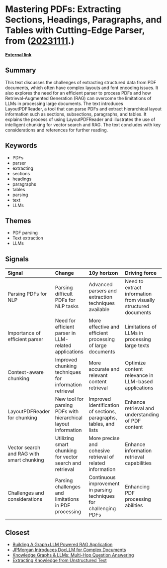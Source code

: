 # __Mastering PDFs: Extracting Sections, Headings, Paragraphs, and Tables with Cutting-Edge Parser__, from ([20231111](https://kghosh.substack.com/p/20231111).)

__[External link](https://blog.llamaindex.ai/mastering-pdfs-extracting-sections-headings-paragraphs-and-tables-with-cutting-edge-parser-faea18870125)__



## Summary

This text discusses the challenges of extracting structured data from PDF documents, which often have complex layouts and font encoding issues. It also explores the need for an efficient parser to process PDFs and how Retrieval-Augmented Generation (RAG) can overcome the limitations of LLMs in processing large documents. The text introduces LayoutPDFReader, a tool that can parse PDFs and extract hierarchical layout information such as sections, subsections, paragraphs, and tables. It explains the process of using LayoutPDFReader and illustrates the use of intelligent chunking for vector search and RAG. The text concludes with key considerations and references for further reading.

## Keywords

* PDFs
* parser
* extracting
* sections
* headings
* paragraphs
* tables
* parsing
* text
* LLMs

## Themes

* PDF parsing
* Text extraction
* LLMs

## Signals

| Signal                                    | Change                                                         | 10y horizon                                                        | Driving force                                                  |
|:------------------------------------------|:---------------------------------------------------------------|:-------------------------------------------------------------------|:---------------------------------------------------------------|
| Parsing PDFs for NLP                      | Parsing difficult PDFs for NLP tasks                           | Advanced parsers and extraction techniques available               | Need to extract information from visually structured documents |
| Importance of efficient parser            | Need for efficient parser in LLM-related applications          | More effective and efficient processing of large documents         | Limitations of LLMs in processing large texts                  |
| Context-aware chunking                    | Improved chunking techniques for information retrieval         | More accurate and relevant content retrieval                       | Optimize content relevance in LLM-based applications           |
| LayoutPDFReader for chunking              | New tool for parsing PDFs with hierarchical layout information | Improved identification of sections, paragraphs, tables, and lists | Enhance retrieval and understanding of PDF content             |
| Vector search and RAG with smart chunking | Utilizing smart chunking for vector search and retrieval       | More precise and cohesive retrieval of related information         | Enhance information retrieval capabilities                     |
| Challenges and considerations             | Parsing challenges and limitations in PDF processing           | Continuous improvement in parsing techniques for challenging PDFs  | Enhancing PDF processing abilities                             |

## Closest

* [Building A Graph+LLM Powered RAG Application](fab9bdf321e837824b35d685a6334673)
* [JPMorgan Introduces DocLLM for Complex Documents](d754710be61a44192e7426d916a9e803)
* [Knowledge Graphs & LLMs: Multi-Hop Question Answering](0184d23e59d3dc6772ba06c6634f033b)
* [Extracting Knowledge from Unstructured Text](5d04744a3bee2ab6564f5e2ff60136d8)